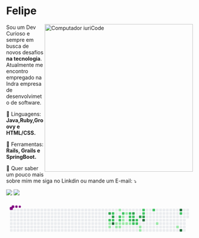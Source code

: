 # Felipe
<img src="https://raw.githubusercontent.com/MicaelliMedeiros/micaellimedeiros/master/image/computer-illustration.png" min-width="400px" max-width="400px" width="400px" align="right" alt="Computador iuriCode">

<p align="left"> 
  Sou um Dev Curioso e sempre em busca de novos desafios <strong>na tecnologia</strong>.<br>
  Atualmente me encontro empregado na Indra empresa de desenvolvimeto de software.
</p>

<p align="left">
  🦄 Linguagens: <strong>Java,Ruby,Groovy e HTML/CSS.</strong>
</p>

<p align="left">
  💼 Ferramentas: <strong>Rails, Grails e SpringBoot.</strong>
</p>

<p align="left">
  💌 Quer saber um pouco mais sobre mim me siga no Linkdin ou mande um E-mail: ⤵️
</p>

<p align="left">
  <a href="#" alt="Gmail">
  <img src="https://img.shields.io/badge/-Gmail-FF0000?style=flat-square&labelColor=FF0000&logo=gmail&logoColor=white&link=LINK-DO-SEU-EMAIL" /></a>

  <a href="https://www.linkedin.com/in/felipe-silva-dev/" alt="Linkedin">
  <img src="https://img.shields.io/badge/-Linkedin-0e76a8?style=flat-square&logo=Linkedin&logoColor=white&link=LINK-DO-SEU-LINKEDIN" /></a>


 
</p>  

<svg viewBox="-16 -32 880 192" width="880" height="192" xmlns="http://www.w3.org/2000/svg"><style>@keyframes c0{56.64%{fill:var(--c3)}56.66%,to{fill:var(--ce)}}@keyframes c1{33.83%{fill:var(--c2)}33.85%,to{fill:var(--ce)}}@keyframes c2{33.45%{fill:var(--c1)}33.47%,to{fill:var(--ce)}}@keyframes c3{33.07%{fill:var(--c1)}33.09%,to{fill:var(--ce)}}@keyframes c4{56.26%{fill:var(--c2)}56.28%,to{fill:var(--ce)}}@keyframes c5{57.4%{fill:var(--c3)}57.42%,to{fill:var(--ce)}}@keyframes c6{34.21%{fill:var(--c2)}34.23%,to{fill:var(--ce)}}@keyframes c7{68.81%{fill:var(--c4)}68.83%,to{fill:var(--ce)}}@keyframes c8{30.41%{fill:var(--c1)}30.43%,to{fill:var(--ce)}}@keyframes c9{30.79%{fill:var(--c1)}30.81%,to{fill:var(--ce)}}@keyframes ca{12.54%{fill:var(--c1)}12.56%,to{fill:var(--ce)}}@keyframes cb{35.35%{fill:var(--c2)}35.37%,to{fill:var(--ce)}}@keyframes cc{34.97%{fill:var(--c2)}34.99%,to{fill:var(--ce)}}@keyframes cd{30.03%{fill:var(--c1)}30.05%,to{fill:var(--ce)}}@keyframes ce{31.17%{fill:var(--c1)}31.19%,to{fill:var(--ce)}}@keyframes cf{36.11%{fill:var(--c2)}36.13%,to{fill:var(--ce)}}@keyframes cg{14.44%{fill:var(--c1)}14.46%,to{fill:var(--ce)}}@keyframes ch{14.82%{fill:var(--c1)}14.84%,to{fill:var(--ce)}}@keyframes ci{29.65%{fill:var(--c1)}29.67%,to{fill:var(--ce)}}@keyframes cj{13.68%{fill:var(--c1)}13.7%,to{fill:var(--ce)}}@keyframes ck{15.58%{fill:var(--c1)}15.6%,to{fill:var(--ce)}}@keyframes cl{36.87%{fill:var(--c2)}36.89%,to{fill:var(--ce)}}@keyframes cm{37.25%{fill:var(--c2)}37.27%,to{fill:var(--ce)}}@keyframes cn{39.91%{fill:var(--c2)}39.93%,to{fill:var(--ce)}}@keyframes co{15.96%{fill:var(--c1)}15.98%,to{fill:var(--ce)}}@keyframes cp{60.07%{fill:var(--c3)}60.09%,to{fill:var(--ce)}}@keyframes cq{37.63%{fill:var(--c2)}37.65%,to{fill:var(--ce)}}@keyframes cr{63.87%{fill:var(--c3)}63.89%,to{fill:var(--ce)}}@keyframes cs{39.15%{fill:var(--c2)}39.17%,to{fill:var(--ce)}}@keyframes ct{38.39%{fill:var(--c2)}38.41%,to{fill:var(--ce)}}@keyframes cu{38.77%{fill:var(--c2)}38.79%,to{fill:var(--ce)}}@keyframes cv{61.21%{fill:var(--c3)}61.23%,to{fill:var(--ce)}}@keyframes cw{17.48%{fill:var(--c1)}17.5%,to{fill:var(--ce)}}@keyframes cx{17.86%{fill:var(--c1)}17.88%,to{fill:var(--ce)}}@keyframes cy{42.58%{fill:var(--c2)}42.6%,to{fill:var(--ce)}}@keyframes cz{42.2%{fill:var(--c2)}42.22%,to{fill:var(--ce)}}@keyframes c10{61.59%{fill:var(--c3)}61.61%,to{fill:var(--ce)}}@keyframes c11{65.01%{fill:var(--c4)}65.03%,to{fill:var(--ce)}}@keyframes c12{43.72%{fill:var(--c2)}43.74%,to{fill:var(--ce)}}@keyframes c13{20.52%{fill:var(--c1)}20.54%,to{fill:var(--ce)}}@keyframes c14{23.18%{fill:var(--c1)}23.2%,to{fill:var(--ce)}}@keyframes c15{80.22%{fill:var(--c4)}80.24%,to{fill:var(--ce)}}@keyframes c16{47.14%{fill:var(--c2)}47.16%,to{fill:var(--ce)}}@keyframes c17{77.18%{fill:var(--c4)}77.2%,to{fill:var(--ce)}}@keyframes u0{12.54%{transform:scale(0,1)}12.56%,13.68%{transform:scale(.06,1)}13.7%,14.44%{transform:scale(.12,1)}14.46%,14.82%{transform:scale(.18,1)}14.84%,15.58%{transform:scale(.24,1)}15.6%,15.96%{transform:scale(.29,1)}15.98%,17.48%{transform:scale(.35,1)}17.5%,17.86%{transform:scale(.41,1)}17.88%,20.52%{transform:scale(.47,1)}20.54%,23.18%{transform:scale(.53,1)}23.2%,29.65%{transform:scale(.59,1)}29.67%,30.03%{transform:scale(.65,1)}30.05%,30.41%{transform:scale(.71,1)}30.43%,30.79%{transform:scale(.76,1)}30.81%,31.17%{transform:scale(.82,1)}31.19%,33.07%{transform:scale(.88,1)}33.09%,33.45%{transform:scale(.94,1)}33.47%,to{transform:scale(1,1)}}@keyframes u1{33.83%{transform:scale(0,1)}33.85%,34.21%{transform:scale(.06,1)}34.23%,34.97%{transform:scale(.12,1)}34.99%,35.35%{transform:scale(.18,1)}35.37%,36.11%{transform:scale(.24,1)}36.13%,36.87%{transform:scale(.29,1)}36.89%,37.25%{transform:scale(.35,1)}37.27%,37.63%{transform:scale(.41,1)}37.65%,38.39%{transform:scale(.47,1)}38.41%,38.77%{transform:scale(.53,1)}38.79%,39.15%{transform:scale(.59,1)}39.17%,39.91%{transform:scale(.65,1)}39.93%,42.2%{transform:scale(.71,1)}42.22%,42.58%{transform:scale(.76,1)}42.6%,43.72%{transform:scale(.82,1)}43.74%,47.14%{transform:scale(.88,1)}47.16%,56.26%{transform:scale(.94,1)}56.28%,to{transform:scale(1,1)}}@keyframes u2{56.64%{transform:scale(0,1)}56.66%,57.4%{transform:scale(.17,1)}57.42%,60.07%{transform:scale(.33,1)}60.09%,61.21%{transform:scale(.5,1)}61.23%,61.59%{transform:scale(.67,1)}61.61%,63.87%{transform:scale(.83,1)}63.89%,to{transform:scale(1,1)}}@keyframes u3{65.01%{transform:scale(0,1)}65.03%,68.81%{transform:scale(.25,1)}68.83%,77.18%{transform:scale(.5,1)}77.2%,80.22%{transform:scale(.75,1)}80.24%,to{transform:scale(1,1)}}@keyframes s0{0%,99.62%{transform:translate(0,-16px)}.38%{transform:translate(0,0)}13.31%{transform:translate(544px,0)}14.07%{transform:translate(544px,32px)}14.45%,35.74%{transform:translate(528px,32px)}14.83%{transform:translate(528px,48px)}15.21%{transform:translate(544px,48px)}15.59%{transform:translate(544px,64px)}15.97%,28.9%,39.54%{transform:translate(560px,64px)}16.35%,28.52%{transform:translate(560px,80px)}17.49%{transform:translate(608px,80px)}17.87%{transform:translate(608px,96px)}19.77%{transform:translate(688px,96px)}20.53%{transform:translate(688px,64px)}22.81%{transform:translate(784px,64px)}23.19%{transform:translate(784px,80px)}30.42%,31.94%{transform:translate(496px,64px)}30.8%,32.32%{transform:translate(496px,80px)}31.18%{transform:translate(512px,80px)}31.56%{transform:translate(512px,64px)}33.08%{transform:translate(464px,80px)}33.84%{transform:translate(464px,48px)}34.98%{transform:translate(512px,48px)}35.36%{transform:translate(512px,32px)}36.12%{transform:translate(528px,16px)}36.88%{transform:translate(560px,16px)}37.26%,40.3%{transform:translate(560px,32px)}38.02%,41.06%{transform:translate(592px,32px)}38.78%{transform:translate(592px,64px)}41.44%{transform:translate(592px,16px)}42.21%,61.98%{transform:translate(624px,16px)}42.59%{transform:translate(624px,0)}46.39%,48.67%{transform:translate(784px,0)}46.77%{transform:translate(784px,16px)}47.15%{transform:translate(800px,16px)}47.53%{transform:translate(800px,32px)}47.91%{transform:translate(784px,32px)}55.89%{transform:translate(480px,0)}56.27%{transform:translate(480px,16px)}56.65%{transform:translate(464px,16px)}57.03%{transform:translate(464px,32px)}59.7%{transform:translate(576px,32px)}60.08%,63.12%{transform:translate(576px,16px)}60.84%{transform:translate(608px,16px)}61.22%{transform:translate(608px,32px)}61.6%{transform:translate(624px,32px)}63.88%{transform:translate(576px,48px)}65.02%{transform:translate(624px,48px)}65.4%{transform:translate(624px,64px)}68.82%{transform:translate(480px,64px)}69.2%{transform:translate(480px,80px)}76.81%{transform:translate(800px,80px)}77.19%{transform:translate(800px,96px)}77.57%{transform:translate(816px,96px)}79.85%{transform:translate(816px,0)}98.1%{transform:translate(48px,0)}98.48%{transform:translate(48px,-16px)}}@keyframes s1{0%,99.62%{transform:translate(16px,-16px)}.38%{transform:translate(0,-16px)}.76%{transform:translate(0,0)}13.69%{transform:translate(544px,0)}14.45%{transform:translate(544px,32px)}14.83%,36.12%{transform:translate(528px,32px)}15.21%{transform:translate(528px,48px)}15.59%{transform:translate(544px,48px)}15.97%{transform:translate(544px,64px)}16.35%,29.28%,39.92%{transform:translate(560px,64px)}16.73%,28.9%{transform:translate(560px,80px)}17.87%{transform:translate(608px,80px)}18.25%{transform:translate(608px,96px)}20.15%{transform:translate(688px,96px)}20.91%{transform:translate(688px,64px)}23.19%{transform:translate(784px,64px)}23.57%{transform:translate(784px,80px)}30.8%,32.32%{transform:translate(496px,64px)}31.18%,32.7%{transform:translate(496px,80px)}31.56%{transform:translate(512px,80px)}31.94%{transform:translate(512px,64px)}33.46%{transform:translate(464px,80px)}34.22%{transform:translate(464px,48px)}35.36%{transform:translate(512px,48px)}35.74%{transform:translate(512px,32px)}36.5%{transform:translate(528px,16px)}37.26%{transform:translate(560px,16px)}37.64%,40.68%{transform:translate(560px,32px)}38.4%,41.44%{transform:translate(592px,32px)}39.16%{transform:translate(592px,64px)}41.83%{transform:translate(592px,16px)}42.59%,62.36%{transform:translate(624px,16px)}42.97%{transform:translate(624px,0)}46.77%,49.05%{transform:translate(784px,0)}47.15%{transform:translate(784px,16px)}47.53%{transform:translate(800px,16px)}47.91%{transform:translate(800px,32px)}48.29%{transform:translate(784px,32px)}56.27%{transform:translate(480px,0)}56.65%{transform:translate(480px,16px)}57.03%{transform:translate(464px,16px)}57.41%{transform:translate(464px,32px)}60.08%{transform:translate(576px,32px)}60.46%,63.5%{transform:translate(576px,16px)}61.22%{transform:translate(608px,16px)}61.6%{transform:translate(608px,32px)}61.98%{transform:translate(624px,32px)}64.26%{transform:translate(576px,48px)}65.4%{transform:translate(624px,48px)}65.78%{transform:translate(624px,64px)}69.2%{transform:translate(480px,64px)}69.58%{transform:translate(480px,80px)}77.19%{transform:translate(800px,80px)}77.57%{transform:translate(800px,96px)}77.95%{transform:translate(816px,96px)}80.23%{transform:translate(816px,0)}98.48%{transform:translate(48px,0)}98.86%{transform:translate(48px,-16px)}}@keyframes s2{0%,99.62%{transform:translate(32px,-16px)}.76%{transform:translate(0,-16px)}1.14%{transform:translate(0,0)}14.07%{transform:translate(544px,0)}14.83%{transform:translate(544px,32px)}15.21%,36.5%{transform:translate(528px,32px)}15.59%{transform:translate(528px,48px)}15.97%{transform:translate(544px,48px)}16.35%{transform:translate(544px,64px)}16.73%,29.66%,40.3%{transform:translate(560px,64px)}17.11%,29.28%{transform:translate(560px,80px)}18.25%{transform:translate(608px,80px)}18.63%{transform:translate(608px,96px)}20.53%{transform:translate(688px,96px)}21.29%{transform:translate(688px,64px)}23.57%{transform:translate(784px,64px)}23.95%{transform:translate(784px,80px)}31.18%,32.7%{transform:translate(496px,64px)}31.56%,33.08%{transform:translate(496px,80px)}31.94%{transform:translate(512px,80px)}32.32%{transform:translate(512px,64px)}33.84%{transform:translate(464px,80px)}34.6%{transform:translate(464px,48px)}35.74%{transform:translate(512px,48px)}36.12%{transform:translate(512px,32px)}36.88%{transform:translate(528px,16px)}37.64%{transform:translate(560px,16px)}38.02%,41.06%{transform:translate(560px,32px)}38.78%,41.83%{transform:translate(592px,32px)}39.54%{transform:translate(592px,64px)}42.21%{transform:translate(592px,16px)}42.97%,62.74%{transform:translate(624px,16px)}43.35%{transform:translate(624px,0)}47.15%,49.43%{transform:translate(784px,0)}47.53%{transform:translate(784px,16px)}47.91%{transform:translate(800px,16px)}48.29%{transform:translate(800px,32px)}48.67%{transform:translate(784px,32px)}56.65%{transform:translate(480px,0)}57.03%{transform:translate(480px,16px)}57.41%{transform:translate(464px,16px)}57.79%{transform:translate(464px,32px)}60.46%{transform:translate(576px,32px)}60.84%,63.88%{transform:translate(576px,16px)}61.6%{transform:translate(608px,16px)}61.98%{transform:translate(608px,32px)}62.36%{transform:translate(624px,32px)}64.64%{transform:translate(576px,48px)}65.78%{transform:translate(624px,48px)}66.16%{transform:translate(624px,64px)}69.58%{transform:translate(480px,64px)}69.96%{transform:translate(480px,80px)}77.57%{transform:translate(800px,80px)}77.95%{transform:translate(800px,96px)}78.33%{transform:translate(816px,96px)}80.61%{transform:translate(816px,0)}98.86%{transform:translate(48px,0)}99.24%{transform:translate(48px,-16px)}}@keyframes s3{0%,99.62%{transform:translate(48px,-16px)}1.14%{transform:translate(0,-16px)}1.52%{transform:translate(0,0)}14.45%{transform:translate(544px,0)}15.21%{transform:translate(544px,32px)}15.59%,36.88%{transform:translate(528px,32px)}15.97%{transform:translate(528px,48px)}16.35%{transform:translate(544px,48px)}16.73%{transform:translate(544px,64px)}17.11%,30.04%,40.68%{transform:translate(560px,64px)}17.49%,29.66%{transform:translate(560px,80px)}18.63%{transform:translate(608px,80px)}19.01%{transform:translate(608px,96px)}20.91%{transform:translate(688px,96px)}21.67%{transform:translate(688px,64px)}23.95%{transform:translate(784px,64px)}24.33%{transform:translate(784px,80px)}31.56%,33.08%{transform:translate(496px,64px)}31.94%,33.46%{transform:translate(496px,80px)}32.32%{transform:translate(512px,80px)}32.7%{transform:translate(512px,64px)}34.22%{transform:translate(464px,80px)}34.98%{transform:translate(464px,48px)}36.12%{transform:translate(512px,48px)}36.5%{transform:translate(512px,32px)}37.26%{transform:translate(528px,16px)}38.02%{transform:translate(560px,16px)}38.4%,41.44%{transform:translate(560px,32px)}39.16%,42.21%{transform:translate(592px,32px)}39.92%{transform:translate(592px,64px)}42.59%{transform:translate(592px,16px)}43.35%,63.12%{transform:translate(624px,16px)}43.73%{transform:translate(624px,0)}47.53%,49.81%{transform:translate(784px,0)}47.91%{transform:translate(784px,16px)}48.29%{transform:translate(800px,16px)}48.67%{transform:translate(800px,32px)}49.05%{transform:translate(784px,32px)}57.03%{transform:translate(480px,0)}57.41%{transform:translate(480px,16px)}57.79%{transform:translate(464px,16px)}58.17%{transform:translate(464px,32px)}60.84%{transform:translate(576px,32px)}61.22%,64.26%{transform:translate(576px,16px)}61.98%{transform:translate(608px,16px)}62.36%{transform:translate(608px,32px)}62.74%{transform:translate(624px,32px)}65.02%{transform:translate(576px,48px)}66.16%{transform:translate(624px,48px)}66.54%{transform:translate(624px,64px)}69.96%{transform:translate(480px,64px)}70.34%{transform:translate(480px,80px)}77.95%{transform:translate(800px,80px)}78.33%{transform:translate(800px,96px)}78.71%{transform:translate(816px,96px)}80.99%{transform:translate(816px,0)}99.24%{transform:translate(48px,0)}}:root{--cb:#1b1f230a;--cs:purple;--ce:#ebedf0;--c0:#ebedf0;--c1:#9be9a8;--c2:#40c463;--c3:#30a14e;--c4:#216e39}@media (prefers-color-scheme:dark){:root{--cb:#1b1f230a;--cs:purple;--ce:#161b22;--c1:#01311f;--c2:#034525;--c3:#0f6d31;--c4:#00c647}}.c{shape-rendering:geometricPrecision;rx:2;ry:2;fill:var(--ce);stroke-width:1px;stroke:var(--cb);animation:none 26300ms linear infinite}.c.c0{fill:var(--c3);animation-name:c0}.c.c1{fill:var(--c2);animation-name:c1}.c.c2,.c.c3{fill:var(--c1);animation-name:c2}.c.c3{animation-name:c3}.c.c4{fill:var(--c2);animation-name:c4}.c.c5{fill:var(--c3);animation-name:c5}.c.c6{fill:var(--c2);animation-name:c6}.c.c7{fill:var(--c4);animation-name:c7}.c.c8,.c.c9,.c.ca{fill:var(--c1);animation-name:c8}.c.c9,.c.ca{animation-name:c9}.c.ca{animation-name:ca}.c.cb,.c.cc{fill:var(--c2);animation-name:cb}.c.cc{animation-name:cc}.c.cd,.c.ce{fill:var(--c1);animation-name:cd}.c.ce{animation-name:ce}.c.cf{fill:var(--c2);animation-name:cf}.c.cg,.c.ch{fill:var(--c1);animation-name:cg}.c.ch{animation-name:ch}.c.ci,.c.cj,.c.ck{fill:var(--c1);animation-name:ci}.c.cj,.c.ck{animation-name:cj}.c.ck{animation-name:ck}.c.cl,.c.cm,.c.cn{fill:var(--c2);animation-name:cl}.c.cm,.c.cn{animation-name:cm}.c.cn{animation-name:cn}.c.co{fill:var(--c1);animation-name:co}.c.cp{fill:var(--c3);animation-name:cp}.c.cq{fill:var(--c2);animation-name:cq}.c.cr{fill:var(--c3);animation-name:cr}.c.cs,.c.ct,.c.cu{fill:var(--c2);animation-name:cs}.c.ct,.c.cu{animation-name:ct}.c.cu{animation-name:cu}.c.cv{fill:var(--c3);animation-name:cv}.c.cw,.c.cx{fill:var(--c1);animation-name:cw}.c.cx{animation-name:cx}.c.cy,.c.cz{fill:var(--c2);animation-name:cy}.c.cz{animation-name:cz}.c.c10{fill:var(--c3);animation-name:c10}.c.c11{fill:var(--c4);animation-name:c11}.c.c12{fill:var(--c2);animation-name:c12}.c.c13,.c.c14{fill:var(--c1);animation-name:c13}.c.c14{animation-name:c14}.c.c15{fill:var(--c4);animation-name:c15}.c.c16{fill:var(--c2);animation-name:c16}.c.c17{fill:var(--c4);animation-name:c17}.s,.u{animation:none linear 26300ms infinite}.u,.u.u0{transform-origin:0 0}.u{transform:scale(0,1)}.u.u0{fill:var(--c1);animation-name:u0}.u.u1{fill:var(--c2);animation-name:u1;transform-origin:327.6px 0}.u.u2{fill:var(--c3);animation-name:u2;transform-origin:655.3px 0}.u.u3{fill:var(--c4);animation-name:u3;transform-origin:770.9px 0}.s{shape-rendering:geometricPrecision;fill:var(--cs)}.s.s0{transform:translate(0,-16px);animation-name:s0}.s.s1{transform:translate(16px,-16px);animation-name:s1}.s.s2{transform:translate(32px,-16px);animation-name:s2}.s.s3{transform:translate(48px,-16px);animation-name:s3}</style><rect class="c" x="2" y="2" width="12" height="12"/><rect class="c" x="2" y="18" width="12" height="12"/><rect class="c" x="2" y="34" width="12" height="12"/><rect class="c" x="2" y="50" width="12" height="12"/><rect class="c" x="2" y="66" width="12" height="12"/><rect class="c" x="2" y="82" width="12" height="12"/><rect class="c" x="2" y="98" width="12" height="12"/><rect class="c" x="18" y="2" width="12" height="12"/><rect class="c" x="18" y="18" width="12" height="12"/><rect class="c" x="18" y="34" width="12" height="12"/><rect class="c" x="18" y="50" width="12" height="12"/><rect class="c" x="18" y="66" width="12" height="12"/><rect class="c" x="18" y="82" width="12" height="12"/><rect class="c" x="18" y="98" width="12" height="12"/><rect class="c" x="34" y="2" width="12" height="12"/><rect class="c" x="34" y="18" width="12" height="12"/><rect class="c" x="34" y="34" width="12" height="12"/><rect class="c" x="34" y="50" width="12" height="12"/><rect class="c" x="34" y="66" width="12" height="12"/><rect class="c" x="34" y="82" width="12" height="12"/><rect class="c" x="34" y="98" width="12" height="12"/><rect class="c" x="50" y="2" width="12" height="12"/><rect class="c" x="50" y="18" width="12" height="12"/><rect class="c" x="50" y="34" width="12" height="12"/><rect class="c" x="50" y="50" width="12" height="12"/><rect class="c" x="50" y="66" width="12" height="12"/><rect class="c" x="50" y="82" width="12" height="12"/><rect class="c" x="50" y="98" width="12" height="12"/><rect class="c" x="66" y="2" width="12" height="12"/><rect class="c" x="66" y="18" width="12" height="12"/><rect class="c" x="66" y="34" width="12" height="12"/><rect class="c" x="66" y="50" width="12" height="12"/><rect class="c" x="66" y="66" width="12" height="12"/><rect class="c" x="66" y="82" width="12" height="12"/><rect class="c" x="66" y="98" width="12" height="12"/><rect class="c" x="82" y="2" width="12" height="12"/><rect class="c" x="82" y="18" width="12" height="12"/><rect class="c" x="82" y="34" width="12" height="12"/><rect class="c" x="82" y="50" width="12" height="12"/><rect class="c" x="82" y="66" width="12" height="12"/><rect class="c" x="82" y="82" width="12" height="12"/><rect class="c" x="82" y="98" width="12" height="12"/><rect class="c" x="98" y="2" width="12" height="12"/><rect class="c" x="98" y="18" width="12" height="12"/><rect class="c" x="98" y="34" width="12" height="12"/><rect class="c" x="98" y="50" width="12" height="12"/><rect class="c" x="98" y="66" width="12" height="12"/><rect class="c" x="98" y="82" width="12" height="12"/><rect class="c" x="98" y="98" width="12" height="12"/><rect class="c" x="114" y="2" width="12" height="12"/><rect class="c" x="114" y="18" width="12" height="12"/><rect class="c" x="114" y="34" width="12" height="12"/><rect class="c" x="114" y="50" width="12" height="12"/><rect class="c" x="114" y="66" width="12" height="12"/><rect class="c" x="114" y="82" width="12" height="12"/><rect class="c" x="114" y="98" width="12" height="12"/><rect class="c" x="130" y="2" width="12" height="12"/><rect class="c" x="130" y="18" width="12" height="12"/><rect class="c" x="130" y="34" width="12" height="12"/><rect class="c" x="130" y="50" width="12" height="12"/><rect class="c" x="130" y="66" width="12" height="12"/><rect class="c" x="130" y="82" width="12" height="12"/><rect class="c" x="130" y="98" width="12" height="12"/><rect class="c" x="146" y="2" width="12" height="12"/><rect class="c" x="146" y="18" width="12" height="12"/><rect class="c" x="146" y="34" width="12" height="12"/><rect class="c" x="146" y="50" width="12" height="12"/><rect class="c" x="146" y="66" width="12" height="12"/><rect class="c" x="146" y="82" width="12" height="12"/><rect class="c" x="146" y="98" width="12" height="12"/><rect class="c" x="162" y="2" width="12" height="12"/><rect class="c" x="162" y="18" width="12" height="12"/><rect class="c" x="162" y="34" width="12" height="12"/><rect class="c" x="162" y="50" width="12" height="12"/><rect class="c" x="162" y="66" width="12" height="12"/><rect class="c" x="162" y="82" width="12" height="12"/><rect class="c" x="162" y="98" width="12" height="12"/><rect class="c" x="178" y="2" width="12" height="12"/><rect class="c" x="178" y="18" width="12" height="12"/><rect class="c" x="178" y="34" width="12" height="12"/><rect class="c" x="178" y="50" width="12" height="12"/><rect class="c" x="178" y="66" width="12" height="12"/><rect class="c" x="178" y="82" width="12" height="12"/><rect class="c" x="178" y="98" width="12" height="12"/><rect class="c" x="194" y="2" width="12" height="12"/><rect class="c" x="194" y="18" width="12" height="12"/><rect class="c" x="194" y="34" width="12" height="12"/><rect class="c" x="194" y="50" width="12" height="12"/><rect class="c" x="194" y="66" width="12" height="12"/><rect class="c" x="194" y="82" width="12" height="12"/><rect class="c" x="194" y="98" width="12" height="12"/><rect class="c" x="210" y="2" width="12" height="12"/><rect class="c" x="210" y="18" width="12" height="12"/><rect class="c" x="210" y="34" width="12" height="12"/><rect class="c" x="210" y="50" width="12" height="12"/><rect class="c" x="210" y="66" width="12" height="12"/><rect class="c" x="210" y="82" width="12" height="12"/><rect class="c" x="210" y="98" width="12" height="12"/><rect class="c" x="226" y="2" width="12" height="12"/><rect class="c" x="226" y="18" width="12" height="12"/><rect class="c" x="226" y="34" width="12" height="12"/><rect class="c" x="226" y="50" width="12" height="12"/><rect class="c" x="226" y="66" width="12" height="12"/><rect class="c" x="226" y="82" width="12" height="12"/><rect class="c" x="226" y="98" width="12" height="12"/><rect class="c" x="242" y="2" width="12" height="12"/><rect class="c" x="242" y="18" width="12" height="12"/><rect class="c" x="242" y="34" width="12" height="12"/><rect class="c" x="242" y="50" width="12" height="12"/><rect class="c" x="242" y="66" width="12" height="12"/><rect class="c" x="242" y="82" width="12" height="12"/><rect class="c" x="242" y="98" width="12" height="12"/><rect class="c" x="258" y="2" width="12" height="12"/><rect class="c" x="258" y="18" width="12" height="12"/><rect class="c" x="258" y="34" width="12" height="12"/><rect class="c" x="258" y="50" width="12" height="12"/><rect class="c" x="258" y="66" width="12" height="12"/><rect class="c" x="258" y="82" width="12" height="12"/><rect class="c" x="258" y="98" width="12" height="12"/><rect class="c" x="274" y="2" width="12" height="12"/><rect class="c" x="274" y="18" width="12" height="12"/><rect class="c" x="274" y="34" width="12" height="12"/><rect class="c" x="274" y="50" width="12" height="12"/><rect class="c" x="274" y="66" width="12" height="12"/><rect class="c" x="274" y="82" width="12" height="12"/><rect class="c" x="274" y="98" width="12" height="12"/><rect class="c" x="290" y="2" width="12" height="12"/><rect class="c" x="290" y="18" width="12" height="12"/><rect class="c" x="290" y="34" width="12" height="12"/><rect class="c" x="290" y="50" width="12" height="12"/><rect class="c" x="290" y="66" width="12" height="12"/><rect class="c" x="290" y="82" width="12" height="12"/><rect class="c" x="290" y="98" width="12" height="12"/><rect class="c" x="306" y="2" width="12" height="12"/><rect class="c" x="306" y="18" width="12" height="12"/><rect class="c" x="306" y="34" width="12" height="12"/><rect class="c" x="306" y="50" width="12" height="12"/><rect class="c" x="306" y="66" width="12" height="12"/><rect class="c" x="306" y="82" width="12" height="12"/><rect class="c" x="306" y="98" width="12" height="12"/><rect class="c" x="322" y="2" width="12" height="12"/><rect class="c" x="322" y="18" width="12" height="12"/><rect class="c" x="322" y="34" width="12" height="12"/><rect class="c" x="322" y="50" width="12" height="12"/><rect class="c" x="322" y="66" width="12" height="12"/><rect class="c" x="322" y="82" width="12" height="12"/><rect class="c" x="322" y="98" width="12" height="12"/><rect class="c" x="338" y="2" width="12" height="12"/><rect class="c" x="338" y="18" width="12" height="12"/><rect class="c" x="338" y="34" width="12" height="12"/><rect class="c" x="338" y="50" width="12" height="12"/><rect class="c" x="338" y="66" width="12" height="12"/><rect class="c" x="338" y="82" width="12" height="12"/><rect class="c" x="338" y="98" width="12" height="12"/><rect class="c" x="354" y="2" width="12" height="12"/><rect class="c" x="354" y="18" width="12" height="12"/><rect class="c" x="354" y="34" width="12" height="12"/><rect class="c" x="354" y="50" width="12" height="12"/><rect class="c" x="354" y="66" width="12" height="12"/><rect class="c" x="354" y="82" width="12" height="12"/><rect class="c" x="354" y="98" width="12" height="12"/><rect class="c" x="370" y="2" width="12" height="12"/><rect class="c" x="370" y="18" width="12" height="12"/><rect class="c" x="370" y="34" width="12" height="12"/><rect class="c" x="370" y="50" width="12" height="12"/><rect class="c" x="370" y="66" width="12" height="12"/><rect class="c" x="370" y="82" width="12" height="12"/><rect class="c" x="370" y="98" width="12" height="12"/><rect class="c" x="386" y="2" width="12" height="12"/><rect class="c" x="386" y="18" width="12" height="12"/><rect class="c" x="386" y="34" width="12" height="12"/><rect class="c" x="386" y="50" width="12" height="12"/><rect class="c" x="386" y="66" width="12" height="12"/><rect class="c" x="386" y="82" width="12" height="12"/><rect class="c" x="386" y="98" width="12" height="12"/><rect class="c" x="402" y="2" width="12" height="12"/><rect class="c" x="402" y="18" width="12" height="12"/><rect class="c" x="402" y="34" width="12" height="12"/><rect class="c" x="402" y="50" width="12" height="12"/><rect class="c" x="402" y="66" width="12" height="12"/><rect class="c" x="402" y="82" width="12" height="12"/><rect class="c" x="402" y="98" width="12" height="12"/><rect class="c" x="418" y="2" width="12" height="12"/><rect class="c" x="418" y="18" width="12" height="12"/><rect class="c" x="418" y="34" width="12" height="12"/><rect class="c" x="418" y="50" width="12" height="12"/><rect class="c" x="418" y="66" width="12" height="12"/><rect class="c" x="418" y="82" width="12" height="12"/><rect class="c" x="418" y="98" width="12" height="12"/><rect class="c" x="434" y="2" width="12" height="12"/><rect class="c" x="434" y="18" width="12" height="12"/><rect class="c" x="434" y="34" width="12" height="12"/><rect class="c" x="434" y="50" width="12" height="12"/><rect class="c" x="434" y="66" width="12" height="12"/><rect class="c" x="434" y="82" width="12" height="12"/><rect class="c" x="434" y="98" width="12" height="12"/><rect class="c" x="450" y="2" width="12" height="12"/><rect class="c" x="450" y="18" width="12" height="12"/><rect class="c" x="450" y="34" width="12" height="12"/><rect class="c" x="450" y="50" width="12" height="12"/><rect class="c" x="450" y="66" width="12" height="12"/><rect class="c" x="450" y="82" width="12" height="12"/><rect class="c" x="450" y="98" width="12" height="12"/><rect class="c" x="466" y="2" width="12" height="12"/><rect class="c c0" x="466" y="18" width="12" height="12"/><rect class="c" x="466" y="34" width="12" height="12"/><rect class="c c1" x="466" y="50" width="12" height="12"/><rect class="c c2" x="466" y="66" width="12" height="12"/><rect class="c c3" x="466" y="82" width="12" height="12"/><rect class="c" x="466" y="98" width="12" height="12"/><rect class="c" x="482" y="2" width="12" height="12"/><rect class="c c4" x="482" y="18" width="12" height="12"/><rect class="c c5" x="482" y="34" width="12" height="12"/><rect class="c c6" x="482" y="50" width="12" height="12"/><rect class="c c7" x="482" y="66" width="12" height="12"/><rect class="c" x="482" y="82" width="12" height="12"/><rect class="c" x="482" y="98" width="12" height="12"/><rect class="c" x="498" y="2" width="12" height="12"/><rect class="c" x="498" y="18" width="12" height="12"/><rect class="c" x="498" y="34" width="12" height="12"/><rect class="c" x="498" y="50" width="12" height="12"/><rect class="c c8" x="498" y="66" width="12" height="12"/><rect class="c c9" x="498" y="82" width="12" height="12"/><rect class="c" x="498" y="98" width="12" height="12"/><rect class="c ca" x="514" y="2" width="12" height="12"/><rect class="c" x="514" y="18" width="12" height="12"/><rect class="c cb" x="514" y="34" width="12" height="12"/><rect class="c cc" x="514" y="50" width="12" height="12"/><rect class="c cd" x="514" y="66" width="12" height="12"/><rect class="c ce" x="514" y="82" width="12" height="12"/><rect class="c" x="514" y="98" width="12" height="12"/><rect class="c" x="530" y="2" width="12" height="12"/><rect class="c cf" x="530" y="18" width="12" height="12"/><rect class="c cg" x="530" y="34" width="12" height="12"/><rect class="c ch" x="530" y="50" width="12" height="12"/><rect class="c ci" x="530" y="66" width="12" height="12"/><rect class="c" x="530" y="82" width="12" height="12"/><rect class="c" x="530" y="98" width="12" height="12"/><rect class="c" x="546" y="2" width="12" height="12"/><rect class="c cj" x="546" y="18" width="12" height="12"/><rect class="c" x="546" y="34" width="12" height="12"/><rect class="c" x="546" y="50" width="12" height="12"/><rect class="c ck" x="546" y="66" width="12" height="12"/><rect class="c" x="546" y="82" width="12" height="12"/><rect class="c" x="546" y="98" width="12" height="12"/><rect class="c" x="562" y="2" width="12" height="12"/><rect class="c cl" x="562" y="18" width="12" height="12"/><rect class="c cm" x="562" y="34" width="12" height="12"/><rect class="c cn" x="562" y="50" width="12" height="12"/><rect class="c co" x="562" y="66" width="12" height="12"/><rect class="c" x="562" y="82" width="12" height="12"/><rect class="c" x="562" y="98" width="12" height="12"/><rect class="c" x="578" y="2" width="12" height="12"/><rect class="c cp" x="578" y="18" width="12" height="12"/><rect class="c cq" x="578" y="34" width="12" height="12"/><rect class="c cr" x="578" y="50" width="12" height="12"/><rect class="c cs" x="578" y="66" width="12" height="12"/><rect class="c" x="578" y="82" width="12" height="12"/><rect class="c" x="578" y="98" width="12" height="12"/><rect class="c" x="594" y="2" width="12" height="12"/><rect class="c" x="594" y="18" width="12" height="12"/><rect class="c" x="594" y="34" width="12" height="12"/><rect class="c ct" x="594" y="50" width="12" height="12"/><rect class="c cu" x="594" y="66" width="12" height="12"/><rect class="c" x="594" y="82" width="12" height="12"/><rect class="c" x="594" y="98" width="12" height="12"/><rect class="c" x="610" y="2" width="12" height="12"/><rect class="c" x="610" y="18" width="12" height="12"/><rect class="c cv" x="610" y="34" width="12" height="12"/><rect class="c" x="610" y="50" width="12" height="12"/><rect class="c" x="610" y="66" width="12" height="12"/><rect class="c cw" x="610" y="82" width="12" height="12"/><rect class="c cx" x="610" y="98" width="12" height="12"/><rect class="c cy" x="626" y="2" width="12" height="12"/><rect class="c cz" x="626" y="18" width="12" height="12"/><rect class="c c10" x="626" y="34" width="12" height="12"/><rect class="c c11" x="626" y="50" width="12" height="12"/><rect class="c" x="626" y="66" width="12" height="12"/><rect class="c" x="626" y="82" width="12" height="12"/><rect class="c" x="626" y="98" width="12" height="12"/><rect class="c" x="642" y="2" width="12" height="12"/><rect class="c" x="642" y="18" width="12" height="12"/><rect class="c" x="642" y="34" width="12" height="12"/><rect class="c" x="642" y="50" width="12" height="12"/><rect class="c" x="642" y="66" width="12" height="12"/><rect class="c" x="642" y="82" width="12" height="12"/><rect class="c" x="642" y="98" width="12" height="12"/><rect class="c" x="658" y="2" width="12" height="12"/><rect class="c" x="658" y="18" width="12" height="12"/><rect class="c" x="658" y="34" width="12" height="12"/><rect class="c" x="658" y="50" width="12" height="12"/><rect class="c" x="658" y="66" width="12" height="12"/><rect class="c" x="658" y="82" width="12" height="12"/><rect class="c" x="658" y="98" width="12" height="12"/><rect class="c c12" x="674" y="2" width="12" height="12"/><rect class="c" x="674" y="18" width="12" height="12"/><rect class="c" x="674" y="34" width="12" height="12"/><rect class="c" x="674" y="50" width="12" height="12"/><rect class="c" x="674" y="66" width="12" height="12"/><rect class="c" x="674" y="82" width="12" height="12"/><rect class="c" x="674" y="98" width="12" height="12"/><rect class="c" x="690" y="2" width="12" height="12"/><rect class="c" x="690" y="18" width="12" height="12"/><rect class="c" x="690" y="34" width="12" height="12"/><rect class="c" x="690" y="50" width="12" height="12"/><rect class="c c13" x="690" y="66" width="12" height="12"/><rect class="c" x="690" y="82" width="12" height="12"/><rect class="c" x="690" y="98" width="12" height="12"/><rect class="c" x="706" y="2" width="12" height="12"/><rect class="c" x="706" y="18" width="12" height="12"/><rect class="c" x="706" y="34" width="12" height="12"/><rect class="c" x="706" y="50" width="12" height="12"/><rect class="c" x="706" y="66" width="12" height="12"/><rect class="c" x="706" y="82" width="12" height="12"/><rect class="c" x="706" y="98" width="12" height="12"/><rect class="c" x="722" y="2" width="12" height="12"/><rect class="c" x="722" y="18" width="12" height="12"/><rect class="c" x="722" y="34" width="12" height="12"/><rect class="c" x="722" y="50" width="12" height="12"/><rect class="c" x="722" y="66" width="12" height="12"/><rect class="c" x="722" y="82" width="12" height="12"/><rect class="c" x="722" y="98" width="12" height="12"/><rect class="c" x="738" y="2" width="12" height="12"/><rect class="c" x="738" y="18" width="12" height="12"/><rect class="c" x="738" y="34" width="12" height="12"/><rect class="c" x="738" y="50" width="12" height="12"/><rect class="c" x="738" y="66" width="12" height="12"/><rect class="c" x="738" y="82" width="12" height="12"/><rect class="c" x="738" y="98" width="12" height="12"/><rect class="c" x="754" y="2" width="12" height="12"/><rect class="c" x="754" y="18" width="12" height="12"/><rect class="c" x="754" y="34" width="12" height="12"/><rect class="c" x="754" y="50" width="12" height="12"/><rect class="c" x="754" y="66" width="12" height="12"/><rect class="c" x="754" y="82" width="12" height="12"/><rect class="c" x="754" y="98" width="12" height="12"/><rect class="c" x="770" y="2" width="12" height="12"/><rect class="c" x="770" y="18" width="12" height="12"/><rect class="c" x="770" y="34" width="12" height="12"/><rect class="c" x="770" y="50" width="12" height="12"/><rect class="c" x="770" y="66" width="12" height="12"/><rect class="c" x="770" y="82" width="12" height="12"/><rect class="c" x="770" y="98" width="12" height="12"/><rect class="c" x="786" y="2" width="12" height="12"/><rect class="c" x="786" y="18" width="12" height="12"/><rect class="c" x="786" y="34" width="12" height="12"/><rect class="c" x="786" y="50" width="12" height="12"/><rect class="c" x="786" y="66" width="12" height="12"/><rect class="c c14" x="786" y="82" width="12" height="12"/><rect class="c" x="786" y="98" width="12" height="12"/><rect class="c c15" x="802" y="2" width="12" height="12"/><rect class="c c16" x="802" y="18" width="12" height="12"/><rect class="c" x="802" y="34" width="12" height="12"/><rect class="c" x="802" y="50" width="12" height="12"/><rect class="c" x="802" y="66" width="12" height="12"/><rect class="c" x="802" y="82" width="12" height="12"/><rect class="c c17" x="802" y="98" width="12" height="12"/><rect class="c" x="818" y="2" width="12" height="12"/><rect class="c" x="818" y="18" width="12" height="12"/><rect class="c" x="818" y="34" width="12" height="12"/><rect class="c" x="818" y="50" width="12" height="12"/><rect class="c" x="818" y="66" width="12" height="12"/><rect class="c" x="818" y="82" width="12" height="12"/><rect class="c" x="818" y="98" width="12" height="12"/><rect class="c" x="834" y="2" width="12" height="12"/><rect class="c" x="834" y="18" width="12" height="12"/><rect class="c" x="834" y="34" width="12" height="12"/><rect class="u u0" height="12" width="328.2" x="0.0" y="144"/><rect class="u u1" height="12" width="328.2" x="327.6" y="144"/><rect class="u u2" height="12" width="116.2" x="655.3" y="144"/><rect class="u u3" height="12" width="77.7" x="770.9" y="144"/><rect class="s s0" x="0.8" y="0.8" width="14.4" height="14.4" rx="4.5" ry="4.5"/><rect class="s s1" x="1.8" y="1.8" width="12.3" height="12.3" rx="4.1" ry="4.1"/><rect class="s s2" x="2.6" y="2.6" width="10.8" height="10.8" rx="3.6" ry="3.6"/><rect class="s s3" x="3.0" y="3.0" width="9.9" height="9.9" rx="3.3" ry="3.3"/></svg>
